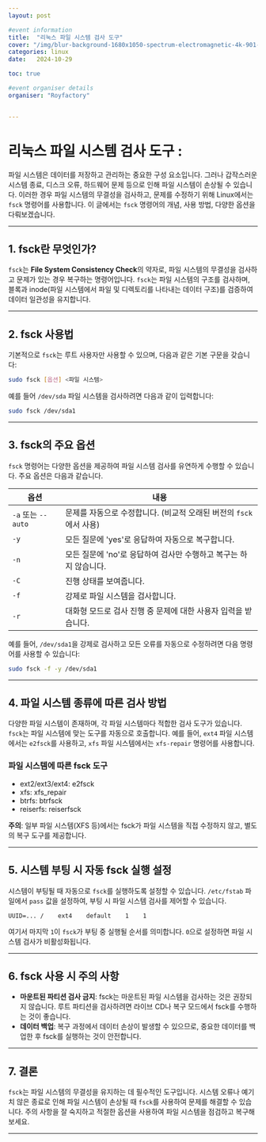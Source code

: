```yaml
---
layout: post

#event information
title:  "리눅스 파일 시스템 검사 도구"
cover: "/img/blur-background-1680x1050-spectrum-electromagnetic-4k-901-1.jpg"
categories: linux
date:   2024-10-29

toc: true

#event organiser details
organiser: "Royfactory"


---
```

# 리눅스 파일 시스템 검사 도구 :

파일 시스템은 데이터를 저장하고 관리하는 중요한 구성 요소입니다. 그러나 갑작스러운 시스템 종료, 디스크 오류, 하드웨어 문제 등으로 인해 파일 시스템이 손상될 수 있습니다. 이러한 경우 파일 시스템의 무결성을 검사하고, 문제를 수정하기 위해 Linux에서는 `fsck` 명령어를 사용합니다. 이 글에서는 `fsck` 명령어의 개념, 사용 방법, 다양한 옵션을 다뤄보겠습니다.

---

## 1. fsck란 무엇인가?

`fsck`는 **File System Consistency Check**의 약자로, 파일 시스템의 무결성을 검사하고 문제가 있는 경우 복구하는 명령어입니다. `fsck`는 파일 시스템의 구조를 검사하며, 블록과 inode(파일 시스템에서 파일 및 디렉토리를 나타내는 데이터 구조)를 검증하여 데이터 일관성을 유지합니다.

---

## 2. fsck 사용법

기본적으로 `fsck`는 루트 사용자만 사용할 수 있으며, 다음과 같은 기본 구문을 갖습니다:

```bash
sudo fsck [옵션] <파일 시스템>
```

예를 들어 `/dev/sda` 파일 시스템을 검사하려면 다음과 같이 입력합니다:

```bash
sudo fsck /dev/sda1
```

---

## 3. fsck의 주요 옵션

`fsck` 명령어는 다양한 옵션을 제공하여 파일 시스템 검사를 유연하게 수행할 수 있습니다. 주요 옵션은 다음과 같습니다.

|옵션|내용|
|---|-----|
|`-a` 또는 `--auto`|문제를 자동으로 수정합니다. (비교적 오래된 버전의 `fsck`에서 사용)|
|`-y`|모든 질문에 'yes'로 응답하여 자동으로 복구합니다.|
|`-n`|모든 질문에 'no'로 응답하여 검사만 수행하고 복구는 하지 않습니다.|
|`-C`|진행 상태를 보여줍니다.|
|`-f`|강제로 파일 시스템을 검사합니다.|
|`-r`|대화형 모드로 검사 진행 중 문제에 대한 사용자 입력을 받습니다.|

예를 들어, `/dev/sda1`을 강제로 검사하고 모든 오류를 자동으로 수정하려면 다음 명령어를 사용할 수 있습니다:

```bash
sudo fsck -f -y /dev/sda1
```

---

## 4. 파일 시스템 종류에 따른 검사 방법

다양한 파일 시스템이 존재하며, 각 파일 시스템마다 적합한 검사 도구가 있습니다. `fsck`는 파일 시스템에 맞는 도구를 자동으로 호출합니다. 예를 들어, `ext4` 파일 시스템에서는 `e2fsck`를 사용하고, `xfs` 파일 시스템에서는 `xfs-repair` 명령어를 사용합니다.

### 파일 시스템에 따른 fsck 도구
* ext2/ext3/ext4: e2fsck
* xfs: xfs_repair
* btrfs: btrfsck
* reiserfs: reiserfsck

**주의**: 일부 파일 시스템(XFS 등)에서는 fsck가 파일 시스템을 직접 수정하지 않고, 별도의 복구 도구를 제공합니다.

---

## 5. 시스템 부팅 시 자동 fsck 실행 설정

시스템이 부팅될 때 자동으로 `fsck`를 실행하도록 설정할 수 있습니다. `/etc/fstab` 파일에서 `pass` 값을 설정하여, 부팅 시 파일 시스템 검사를 제어할 수 있습니다.

```plaintext
UUID=... /    ext4    default    1    1
```

여기서 마지막 `1`이 `fsck`가 부팅 중 실행될 순서를 의미합니다. `0`으로 설정하면 파일 시스템 검사가 비활성화됩니다.

---

## 6. fsck 사용 시 주의 사항

* **마운트된 파티션 검사 금지**: fsck는 마운트된 파일 시스템을 검사하는 것은 권장되지 않습니다. 루트 파티션을 검사하려면 라이브 CD나 복구 모드에서 fsck를 수행하는 것이 좋습니다.
* **데이터 백업**: 복구 과정에서 데이터 손상이 발생할 수 있으므로, 중요한 데이터를 백업한 후 fsck를 실행하는 것이 안전합니다.

---

## 7. 결론

`fsck`는 파일 시스템의 무결성을 유지하는 데 필수적인 도구입니다. 시스템 오류나 예기치 않은 종료로 인해 파일 시스템이 손상될 때 `fsck`를 사용하여 문제를 해결할 수 있습니다. 주의 사항을 잘 숙지하고 적절한 옵션을 사용하여 파일 시스템을 점검하고 복구해 보세요.

---